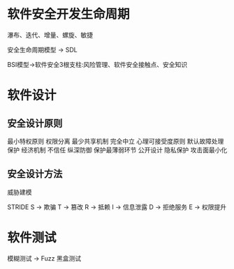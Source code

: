 

# 软件安全开发生命周期

瀑布、迭代、增量、螺旋、敏捷

安全生命周期模型 -> SDL

BSI模型->软件安全3根支柱:风险管理、软件安全接触点、安全知识


# 软件设计

## 安全设计原则
最小特权原则
权限分离
最少共享机制
完全中立
心理可接受度原则
默认故障处理保护
经济机制
不信任
纵深防御
保护最薄弱环节
公开设计
隐私保护
攻击面最小化

## 安全设计方法
威胁建模

STRIDE
S -> 欺骗
T -> 篡改
R -> 抵赖
I -> 信息泄露
D -> 拒绝服务
E -> 权限提升

# 软件测试

模糊测试 -> Fuzz 黑盒测试


